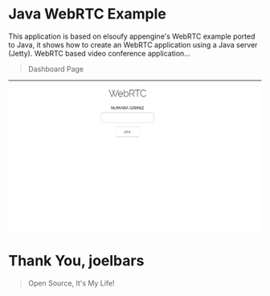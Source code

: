 Java WebRTC Example
==================

This application is based on elsoufy appengine's WebRTC example ported to Java, it shows how to create an WebRTC
application using a Java server (Jetty). WebRTC based video conference application...

>Dashboard Page
 ----
 ![Dashboard Page](https://github.com/mustafaynk/java-webrtc/blob/master/dashboard.PNG?raw=true)

# Thank You, joelbars

> Open Source, It's My Life!
